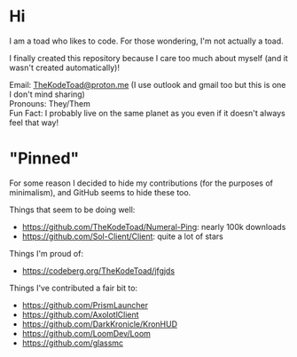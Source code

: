 # Hi

I am a toad who likes to code. For those wondering, I'm not actually a toad.

I finally created this repository because I care too much about myself (and it wasn't created automatically)!

Email: TheKodeToad@proton.me (I use outlook and gmail too but this is one I don't mind sharing)<br>
Pronouns: They/Them<br>
Fun Fact: I probably live on the same planet as you even if it doesn't always feel that way!

# "Pinned"

For some reason I decided to hide my contributions (for the purposes of minimalism), and GitHub seems to hide these too.

Things that seem to be doing well:
- https://github.com/TheKodeToad/Numeral-Ping: nearly 100k downloads
- https://github.com/Sol-Client/Client: quite a lot of stars

Things I'm proud of:
- https://codeberg.org/TheKodeToad/jfgjds

Things I've contributed a fair bit to:
- https://github.com/PrismLauncher
- https://github.com/AxolotlClient
- https://github.com/DarkKronicle/KronHUD
- https://github.com/LoomDev/Loom
- https://github.com/glassmc

<!--
**TheKodeToad/TheKodeToad** is a ✨ _special_ ✨ repository because its `README.md` (this file) appears on your GitHub profile.

Here are some ideas to get you started:

- 🔭 I’m currently working on ...
- 🌱 I’m currently learning ...
- 👯 I’m looking to collaborate on ...
- 🤔 I’m looking for help with ...
- 💬 Ask me about ...
- 📫 How to reach me: ...
- 😄 Pronouns: ...
- ⚡ Fun fact: ...

I'll keep this template just in case ;)
-->
